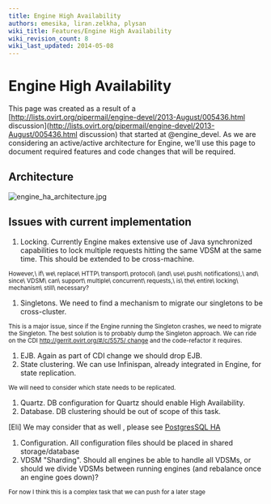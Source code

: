 ```yaml
---
title: Engine High Availability
authors: emesika, liran.zelkha, plysan
wiki_title: Features/Engine High Availability
wiki_revision_count: 8
wiki_last_updated: 2014-05-08
---
```


# Engine High Availability

This page was created as a result of a [http://lists.ovirt.org/pipermail/engine-devel/2013-August/005436.html discussion](http://lists.ovirt.org/pipermail/engine-devel/2013-August/005436.html discussion) that started at @engine_devel. As we are considering an active/active architecture for Engine, we'll use this page to document required features and code changes that will be required.

## Architecture

![](engine_ha_architecture.jpg "engine_ha_architecture.jpg")

## Issues with current implementation

1.  Locking. Currently Engine makes extensive use of Java synchronized capabilities to lock multiple requests hitting the same VDSM at the same time. This should be extended to be cross-machine.

<sub>However,\\ if\\ we\\ replace\\ HTTP\\ transport\\ protocol\\ (and\\ use\\ push\\ notifications),\\ and\\ since\\ VDSM\\ can\\ support\\ multiple\\ concurrent\\ requests,\\ is\\ the\\ entire\\ locking\\ mechanism\\ still\\ necessary?</sub>

1.  Singletons. We need to find a mechanism to migrate our singletons to be cross-cluster.

<sub>This is a major issue, since if the Engine running the Singleton crashes, we need to migrate the Singleton. The best solution is to probably dump the Singleton approach. We can ride on the CDI [http://gerrit.ovirt.org/#/c/5575/ change](http://gerrit.ovirt.org/#/c/5575/_change) and the code-refactor it requires.

1.  EJB. Again as part of CDI change we should drop EJB.
2.  State clustering. We can use Infinispan, already integrated in Engine, for state replication.

<sub>We will need to consider which state needs to be replicated.

1.  Quartz. DB configuration for Quartz should enable High Availability.
2.  Database. DB clustering should be out of scope of this task.

[Eli] We may consider that as well , please see [PostgresSQL HA](http://www.openscg.com/postgresql-ha-automatic-failover/)

1.  Configuration. All configuration files should be placed in shared storage/database
2.  VDSM "Sharding". Should all engines be able to handle all VDSMs, or should we divide VDSMs between running engines (and rebalance once an engine goes down)?

<sub>For now I think this is a complex task that we can push for a later stage
